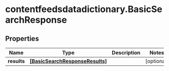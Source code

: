 # contentfeedsdatadictionary.BasicSearchResponse

## Properties

Name | Type | Description | Notes
------------ | ------------- | ------------- | -------------
**results** | [**[BasicSearchResponseResults]**](BasicSearchResponseResults.md) |  | [optional] 


